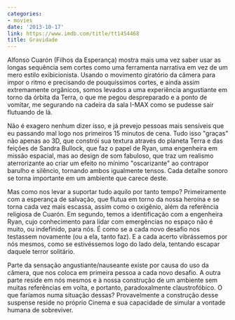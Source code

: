 ```yaml
---
categories:
- movies
date: '2013-10-17'
link: https://www.imdb.com/title/tt1454468
title: Gravidade
---
```


Alfonso Cuarón (Filhos da Esperança) mostra mais uma vez saber usar as longas sequência sem cortes como uma ferramenta narrativa em vez de um mero estilo exibicionista. Usando o movimento giratório da câmera para impor o ritmo e precisando de pouquíssimos cortes, e ainda assim extremamente orgânicos, somos levados a uma experiência angustiante em torno da órbita da Terra, o que me pegou despreparado e a ponto de vomitar, me segurando na cadeira da sala I-MAX como se pudesse sair flutuando de lá.

Não é exagero nenhum dizer isso, e já prevejo pessoas mais sensíveis que eu passando mal logo nos primeiros 15 minutos de cena. Tudo isso "graças" não apenas ao 3D, que constrói sua textura através do planeta Terra e das feições de Sandra Bullock, que faz o papel de Ryan, uma engenheira em missão espacial, mas ao design de som fabuloso, que traz um realismo aterrorizante ao criar um efeito no mínimo "oscarizante" ao contrapor barulho e silêncio, tornando ambos igualmente tensos. Cada detalhe sonoro se torna importante em um ambiente que carece deste.

Mas como nos levar a suportar tudo aquilo por tanto tempo? Primeiramente com a esperança de salvação, que flutua em torno da nossa heroína e se torna cada vez mais escassa, assim como o oxigênio, além da referência religiosa de Cuarón. Em segundo, temos a identificação com a engenheira Ryan, cujo conhecimento para lidar com emergências no espaço não é muito, ou indefinido, para nós. É como se a cada novo desafio nos testassem novamente (ou a ela, tanto faz). E a cada acerto vibrássemos por nós mesmos, como se estivéssemos logo do lado dela, tentando escapar daquele terror solitário.

Parte da sensação angustiante/nauseante existe por causa do uso da câmera, que nos coloca em primeira pessoa a cada novo desafio. A outra parte reside em nós mesmos e à nossa construção de um ambiente sem muitas referências em volta, e portanto, paradoxalmente claustrofóbico. O que faríamos numa situação dessas? Provavelmente a construção desse suspense reside no próprio Cinema e sua capacidade de simular a vontade humana de sobreviver.